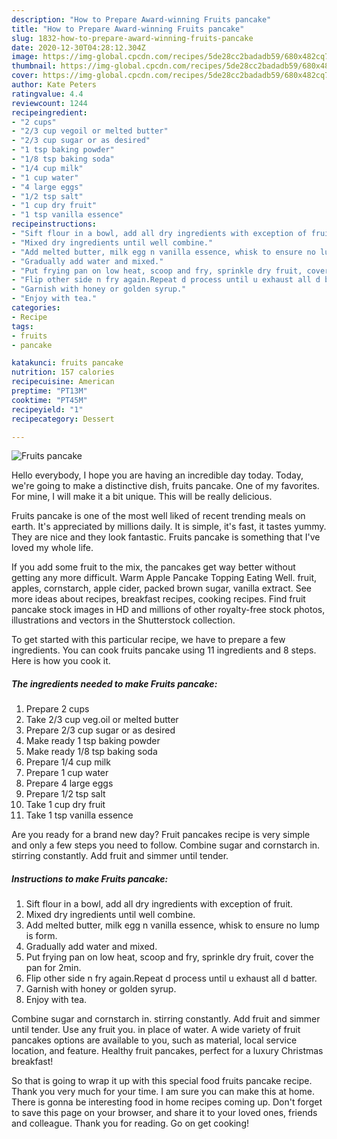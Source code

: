 ```yaml
---
description: "How to Prepare Award-winning Fruits pancake"
title: "How to Prepare Award-winning Fruits pancake"
slug: 1832-how-to-prepare-award-winning-fruits-pancake
date: 2020-12-30T04:28:12.304Z
image: https://img-global.cpcdn.com/recipes/5de28cc2badadb59/680x482cq70/fruits-pancake-recipe-main-photo.jpg
thumbnail: https://img-global.cpcdn.com/recipes/5de28cc2badadb59/680x482cq70/fruits-pancake-recipe-main-photo.jpg
cover: https://img-global.cpcdn.com/recipes/5de28cc2badadb59/680x482cq70/fruits-pancake-recipe-main-photo.jpg
author: Kate Peters
ratingvalue: 4.4
reviewcount: 1244
recipeingredient:
- "2 cups"
- "2/3 cup vegoil or melted butter"
- "2/3 cup sugar or as desired"
- "1 tsp baking powder"
- "1/8 tsp baking soda"
- "1/4 cup milk"
- "1 cup water"
- "4 large eggs"
- "1/2 tsp salt"
- "1 cup dry fruit"
- "1 tsp vanilla essence"
recipeinstructions:
- "Sift flour in a bowl, add all dry ingredients with exception of fruit."
- "Mixed dry ingredients until well combine."
- "Add melted butter, milk egg n vanilla essence, whisk to ensure no lump is form."
- "Gradually add water and mixed."
- "Put frying pan on low heat, scoop and fry, sprinkle dry fruit, cover the pan for 2min."
- "Flip other side n fry again.Repeat d process until u exhaust all d batter."
- "Garnish with honey or golden syrup."
- "Enjoy with tea."
categories:
- Recipe
tags:
- fruits
- pancake

katakunci: fruits pancake 
nutrition: 157 calories
recipecuisine: American
preptime: "PT13M"
cooktime: "PT45M"
recipeyield: "1"
recipecategory: Dessert

---
```



![Fruits pancake](https://img-global.cpcdn.com/recipes/5de28cc2badadb59/680x482cq70/fruits-pancake-recipe-main-photo.jpg)

Hello everybody, I hope you are having an incredible day today. Today, we're going to make a distinctive dish, fruits pancake. One of my favorites. For mine, I will make it a bit unique. This will be really delicious.

Fruits pancake is one of the most well liked of recent trending meals on earth. It's appreciated by millions daily. It is simple, it's fast, it tastes yummy. They are nice and they look fantastic. Fruits pancake is something that I've loved my whole life.

If you add some fruit to the mix, the pancakes get way better without getting any more difficult. Warm Apple Pancake Topping Eating Well. fruit, apples, cornstarch, apple cider, packed brown sugar, vanilla extract. See more ideas about recipes, breakfast recipes, cooking recipes. Find fruit pancake stock images in HD and millions of other royalty-free stock photos, illustrations and vectors in the Shutterstock collection.


To get started with this particular recipe, we have to prepare a few ingredients. You can cook fruits pancake using 11 ingredients and 8 steps. Here is how you cook it.

<!--inarticleads1-->

##### The ingredients needed to make Fruits pancake:

1. Prepare 2 cups
1. Take 2/3 cup veg.oil or melted butter
1. Prepare 2/3 cup sugar or as desired
1. Make ready 1 tsp baking powder
1. Make ready 1/8 tsp baking soda
1. Prepare 1/4 cup milk
1. Prepare 1 cup water
1. Prepare 4 large eggs
1. Prepare 1/2 tsp salt
1. Take 1 cup dry fruit
1. Take 1 tsp vanilla essence


Are you ready for a brand new day? Fruit pancakes recipe is very simple and only a few steps you need to follow. Combine sugar and cornstarch in. stirring constantly. Add fruit and simmer until tender. 

<!--inarticleads2-->

##### Instructions to make Fruits pancake:

1. Sift flour in a bowl, add all dry ingredients with exception of fruit.
1. Mixed dry ingredients until well combine.
1. Add melted butter, milk egg n vanilla essence, whisk to ensure no lump is form.
1. Gradually add water and mixed.
1. Put frying pan on low heat, scoop and fry, sprinkle dry fruit, cover the pan for 2min.
1. Flip other side n fry again.Repeat d process until u exhaust all d batter.
1. Garnish with honey or golden syrup.
1. Enjoy with tea.


Combine sugar and cornstarch in. stirring constantly. Add fruit and simmer until tender. Use any fruit you. in place of water. A wide variety of fruit pancakes options are available to you, such as material, local service location, and feature. Healthy fruit pancakes, perfect for a luxury Christmas breakfast! 

So that is going to wrap it up with this special food fruits pancake recipe. Thank you very much for your time. I am sure you can make this at home. There is gonna be interesting food in home recipes coming up. Don't forget to save this page on your browser, and share it to your loved ones, friends and colleague. Thank you for reading. Go on get cooking!
